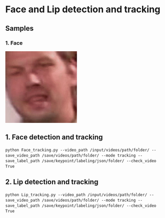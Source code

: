 # Face and Lip detection and tracking

## Samples
### 1. Face
![Face_ex1](https://github.com/jungwook518/Face_Lip_detection_tracking/blob/master/samples/Face_ex1.gif)

## 1. Face detection and tracking
```python Face_tracking.py --video_path /input/videos/path/folder/ --save_video_path /save/videos/path/folder/ --mode tracking --save_label_path /save/keypoint/labeling/json/folder/ --check_video True```

## 2. Lip detection and tracking
```python Lip_tracking.py --video_path /input/videos/path/folder/ --save_video_path /save/videos/path/folder/ --mode tracking --save_label_path /save/keypoint/labeling/json/folder/ --check_video True```


